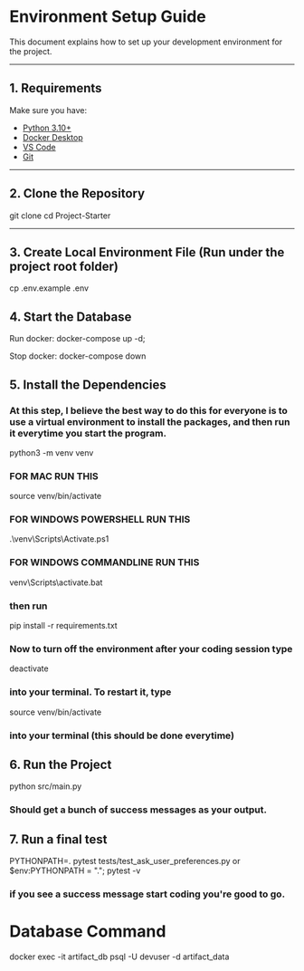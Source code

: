 # Environment Setup Guide

This document explains how to set up your development environment for the project.

---

## 1. Requirements

Make sure you have:
- [Python 3.10+](https://www.python.org/downloads/)
- [Docker Desktop](https://www.docker.com/products/docker-desktop/)
- [VS Code](https://code.visualstudio.com/)
- [Git](https://git-scm.com/)

---

## 2. Clone the Repository
git clone <repo-url>
cd Project-Starter

--- 
## 3. Create Local Environment File (Run under the project root folder)
cp .env.example .env

## 4. Start the Database 
Run docker: docker-compose up -d;

Stop docker: docker-compose down 

## 5. Install the Dependencies 
### At this step, I believe the best way to do this for everyone is to use a virtual environment to install the packages, and then run it everytime you start the program. 
python3 -m venv venv 

### FOR MAC RUN THIS
source venv/bin/activate 
### FOR WINDOWS POWERSHELL RUN THIS
.\venv\Scripts\Activate.ps1
### FOR WINDOWS COMMANDLINE RUN THIS
venv\Scripts\activate.bat

### then run 
pip install -r requirements.txt 
### Now to turn off the environment after your coding session type 
deactivate
### into your terminal. To restart it, type
source venv/bin/activate
### into your terminal (this should be done everytime) 

## 6. Run the Project
python src/main.py
### Should get a bunch of success messages as your output. 

## 7. Run a final test 
PYTHONPATH=. pytest tests/test_ask_user_preferences.py
or
$env:PYTHONPATH = "."; pytest -v
### if you see a success message start coding you're good to go. 



# Database Command
docker exec -it artifact_db psql -U devuser -d artifact_data
